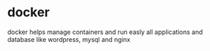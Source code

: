 # docker
docker helps manage containers and run easly all applications and database like wordpress, mysql and nginx
